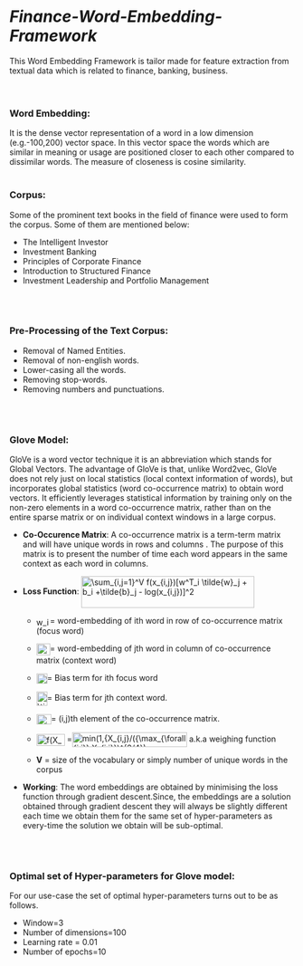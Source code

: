 # *Finance-Word-Embedding-Framework*
This Word Embedding Framework is tailor made for feature extraction from textual data which is related to finance, banking, business.
</br>
</br>
</br>
### Word Embedding:
  It is the dense vector representation of a word in a low dimension (e.g.-100,200) vector space. In this vector space the words which 
  are similar in meaning or usage are positioned closer to each other compared to dissimilar words. The measure of closeness is cosine
  similarity.
</br>
</br>  
### Corpus:  
  Some of the prominent text books in the field of finance were used to form the corpus. Some of them are mentioned below:
   * The Intelligent Investor
   * Investment Banking
   * Principles of Corporate Finance
   * Introduction to Structured Finance
   * Investment Leadership and Portfolio Management
</br>
</br>
  
### Pre-Processing of the Text Corpus:
* Removal of Named Entities.
* Removal of non-english words.
* Lower-casing all the words.
* Removing stop-words.
* Removing numbers and punctuations.
</br>
</br>


### Glove Model:
  GloVe is a word vector technique it is an abbreviation which stands for Global Vectors. The advantage of GloVe is that, unlike 
  Word2vec,   GloVe does not rely just on local statistics (local context information of words), but incorporates global statistics
  (word co-occurrence matrix) to obtain word vectors.
  It efficiently leverages statistical information by training only on the non-zero elements in a word co-occurrence matrix, rather than 
  on the entire sparse matrix or on individual context windows in a large corpus.
  
 * **Co-Occurence Matrix**:
     A co-occurrence matrix is a term-term matrix and will have unique words in rows and columns . The purpose of this matrix is to 
     present the number of time each word  appears in the same context as each word in columns.
 * **Loss Function**: 
     <img src="https://bit.ly/2Ctq97b" align="center" border="0" alt=" \sum_{i,j=1}^V  f(x_{i,j})[w^T_i \tilde{w}_j + b_i +\tilde{b}_j - log(x_{i,j})]^2" width="306" height="56" />

   * <img src="http://www.sciweavers.org/tex2img.php?eq=w_i&bc=White&fc=Black&im=jpg&fs=12&ff=arev&edit=0" align="center" border="0" alt="w_i" width="24" height="15" />= word-embedding of ith  word in row of co-occurrence matrix (focus word)

   * <img src="https://bit.ly/2Yps0T1" align="center" border="0" alt=" \tilde{w}_j " width="24" height="21" />= word-embedding of jth  word in column of co-occurrence matrix (context word)

   * <img src="https://bit.ly/3fR4Evz" align="center" border="0" alt=" b_i" width="19" height="18" />= Bias term for ith focus word

   * <img src="http://www.sciweavers.org/tex2img.php?eq=%5Ctilde%7Bb%7D_j&bc=White&fc=Black&im=jpg&fs=12&ff=arev&edit=0" align="center" border="0" alt="\tilde{b}_j" width="19" height="25" />= Bias term for jth context word.
   * <img src="http://www.sciweavers.org/tex2img.php?eq=%20x_%7Bi%2Cj%7D&bc=White&fc=Black&im=jpg&fs=12&ff=arev&edit=0" align="center" border="0" alt=" x_{i,j}" width="26" height="18" />= (i,j)th  element of the co-occurrence matrix.
   * <img src="https://bit.ly/2NklIOk" align="center" border="0" alt="f(X_{i,j})" width="50" height="21" /> =<img src="http://www.sciweavers.org/tex2img.php?eq=min%281%2C%7BX_%7Bi%2Cj%7D%2F%28%7B%5Cmax_%7B%5Cforall%20%7Bi%2Cj%7D%7D%20X_%7Bi%2Cj%7D%7D%29%5E%7B3%2F4%7D%29%20&bc=White&fc=Black&im=jpg&fs=12&ff=arev&edit=0" align="center" border="0" alt="min(1,{X_{i,j}/({\max_{\forall {i,j}} X_{i,j}})^{3/4}) " width="203" height="26" />     a.k.a weighing function
   * **V**        = size of the vocabulary or simply number of unique words in the corpus


* **Working**: 
  The word embeddings are obtained by minimising the loss function through gradient descent.Since, the embeddings are a solution
  obtained through gradient descent they will always be slightly different each time we obtain them for the same set of hyper-parameters
  as every-time the solution we obtain will be sub-optimal.
  
</br>
</br>

### Optimal set of Hyper-parameters for Glove model:
  For our use-case the set of optimal hyper-parameters turns out to be as follows.
   * Window=3
   * Number of dimensions=100
   * Learning rate = 0.01
   * Number of epochs=10


